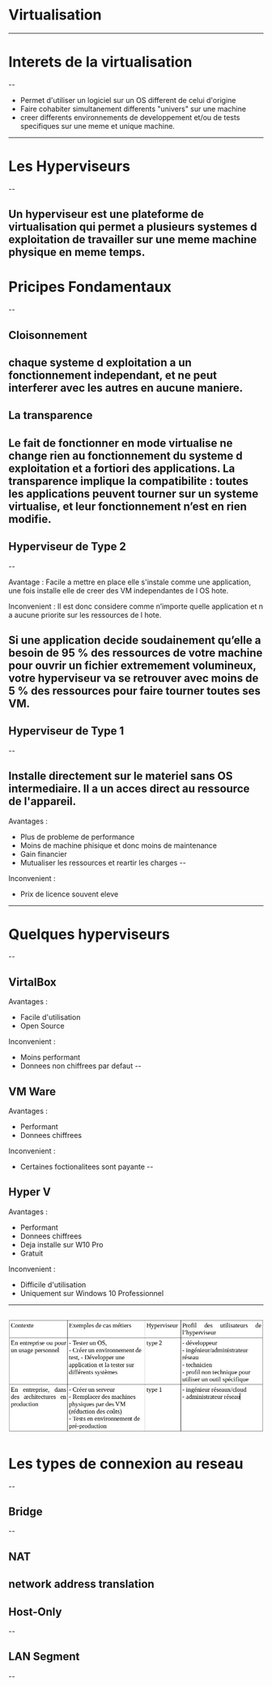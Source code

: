 # Virtualisation
---

# Interets de la virtualisation
--

- Permet d'utiliser un logiciel sur un OS different de celui d'origine
- Faire cohabiter simultanement differents "univers" sur une machine
- creer differents environnements de developpement et/ou de tests specifiques sur une meme et unique machine.
---

# Les Hyperviseurs
--

Un hyperviseur est une plateforme de virtualisation qui permet a plusieurs systemes d exploitation de travailler sur une meme machine physique en meme temps. 
---

 # Pricipes Fondamentaux
 --
 
 ## Cloisonnement
chaque systeme d exploitation a un fonctionnement independant, et ne peut 
interferer avec les autres en aucune maniere.
--

## La transparence 
Le fait de fonctionner en mode virtualise ne change rien au fonctionnement du systeme d exploitation et a fortiori des applications. 
La transparence implique la compatibilite : toutes les applications peuvent tourner sur un systeme virtualise, et leur fonctionnement n’est en rien modifie.
---

## Hyperviseur de Type 2
--

Avantage :
Facile a mettre en place elle s'instale comme une application, une fois installe elle de creer des VM independantes de l OS hote.

Inconvenient :
Il est donc considere comme n’importe quelle application et n a aucune priorite sur les ressources de l hote. 

Si une application decide soudainement qu’elle a besoin de 95 % des ressources de votre machine pour ouvrir un fichier extremement volumineux, votre hyperviseur va se retrouver avec moins de 5 % des ressources pour faire tourner toutes ses VM.
---

## Hyperviseur de Type 1
--

Installe directement sur le materiel sans OS intermediaire. Il a un acces direct au ressource de l'appareil.  
--

Avantages :
- Plus de probleme de performance 
- Moins de machine phisique et donc moins de maintenance
- Gain financier
- Mutualiser les ressources et reartir les charges
--

Inconvenient :
- Prix de licence souvent eleve
---


# Quelques hyperviseurs 
--

## VirtalBox

Avantages : 
- Facile d'utilisation
- Open Source

Inconvenient :
- Moins performant
- Donnees non chiffrees par defaut
--

## VM Ware

Avantages : 
- Performant 
- Donnees chiffrees

Inconvenient :
- Certaines foctionalitees sont payante 
--

## Hyper V

Avantages : 
- Performant
- Donnees chiffrees
- Deja installe sur W10 Pro
- Gratuit

Inconvenient :
- Difficile d'utilisation
- Uniquement sur Windows 10 Professionnel
---

![image](./Capture.JPG)
---

# Les types de connexion au reseau
--
## Bridge
--

## NAT
network address translation 
--

## Host-Only
--

##  LAN Segment
--

